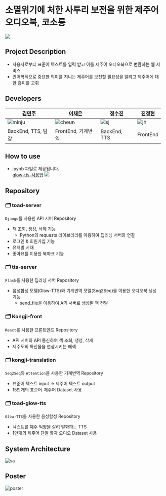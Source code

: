 # 소멸위기에 처한 사투리 보전을 위한 제주어 오디오북, 코소롱
![](https://user-images.githubusercontent.com/81242672/169936577-7bc4d24a-53e0-4615-a019-9ef060b8946f.png)
## Project Description
- 사용자로부터 표준어 텍스트를 입력 받고 이를 제주어 오디오북으로 변환하는 웹 서비스
- 언어학적으로 중요한 의미를 지니는 제주어를 보전할 필요성을 알리고 제주어에 대한 흥미를 고취

## Developers
|[김민주](https://github.com/MINJU-KIMmm)|[이채은](https://github.com/lcheun)|[정수진](https://github.com/offsujin)|[진정현](https://github.com/jh-jin)|
|---|---|---|---|
|![minju](https://github.com/MINJU-KIMmm.png)|![cheun](https://github.com/lcheun.png)|![sj](https://github.com/offsujin.png)|![jh](https://github.com/jh-jin.png)|
|BackEnd, TTS, 팀장|FrontEnd, 기계번역|BackEnd, TTS|FrontEnd|

## How to use
- ipynb 파일로 제공됩니다.</br>
[glow-tts-사용법](https://colab.research.google.com/drive/1nJUW0TpNG79rDFSD22d3B4bgWqsLsf0-?usp=sharing)
![](https://user-images.githubusercontent.com/81242672/170463326-bcb1c5b5-31c6-4a0a-8704-5266d4149ac2.png)

## Repository
### 🗂 toad-server
`Django`를 사용한 API 서버 Repository
- 책 조회, 생성, 삭제 기능
  - Python의 requests 라이브러리를 이용하여 딥러닝 서버와 연결
- 로그인 & 회원가입 기능
- 유저별 서재
- 좋아요를 이용한 북마크 기능
### 🗂 tts-server
`Flask`를 사용한 딥러닝 서버 Repository
- 음성합성 모델(Glow-TTS)와 기계번역 모델(Seq2Seq)을 이용한 오디오북 생성 기능
  - send_file을 이용하여 API 서버로 생성된 책 전달
### 🗂 Kongji-front
`React`를 사용한 프론트엔드 Repository
- API 서버와 API 통신하여 책 조회, 생성, 삭제
- 제주도의 특산물을 연상시키는 배색
### 🗂 kongji-translation
`Seq2Seq`와 `Attention`을 사용한 기계번역 Repository
- 표준어 텍스트 input -> 제주어 텍스트 output
- 15만개의 표준어-제주어 Dataset 사용
### 🗂 toad-glow-tts
`Glow-TTS`를 사용한 음성합성 Repository
- 텍스트를 제주 억양을 살려 발화하는 TTS
- 1만개의 제주어 단일 화자 오디오 Dataset 사용

## System Architecture
![sa](https://user-images.githubusercontent.com/81242672/169937276-3cf2821a-8fd7-44bc-8e0c-6083c7b18c86.png)
## Poster
![poster](https://user-images.githubusercontent.com/81242672/169936844-82d574c8-50ac-4b8e-aba4-35c99c1bdd33.png)


